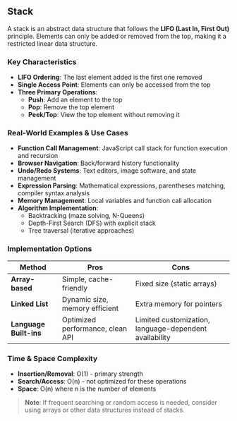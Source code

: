 ## Stack

A stack is an abstract data structure that follows the **LIFO (Last In, First Out)** principle. Elements can only be added or removed from the top, making it a restricted linear data structure.

### Key Characteristics

- **LIFO Ordering**: The last element added is the first one removed
- **Single Access Point**: Elements can only be accessed from the top
- **Three Primary Operations**:
  - **Push**: Add an element to the top
  - **Pop**: Remove the top element
  - **Peek/Top**: View the top element without removing it

### Real-World Examples & Use Cases

- **Function Call Management**: JavaScript call stack for function execution and recursion
- **Browser Navigation**: Back/forward history functionality
- **Undo/Redo Systems**: Text editors, image software, and state management
- **Expression Parsing**: Mathematical expressions, parentheses matching, compiler syntax analysis
- **Memory Management**: Local variables and function call allocation
- **Algorithm Implementation**:
  - Backtracking (maze solving, N-Queens)
  - Depth-First Search (DFS) with explicit stack
  - Tree traversal (iterative approaches)

### Implementation Options

| Method                 | Pros                             | Cons                                                   |
| ---------------------- | -------------------------------- | ------------------------------------------------------ |
| **Array-based**        | Simple, cache-friendly           | Fixed size (static arrays)                             |
| **Linked List**        | Dynamic size, memory efficient   | Extra memory for pointers                              |
| **Language Built-ins** | Optimized performance, clean API | Limited customization, language-dependent availability |

### Time & Space Complexity

- **Insertion/Removal**: O(1) - primary strength
- **Search/Access**: O(n) - not optimized for these operations
- **Space**: O(n) where n is the number of elements

> **Note**: If frequent searching or random access is needed, consider using arrays or other data structures instead of stacks.

